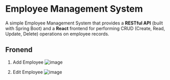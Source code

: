 # Employee Management System

A simple Employee Management System that provides a **RESTful API** (built with Spring Boot) and a **React** frontend for performing CRUD (Create, Read, Update, Delete) operations on employee records.

## Fronend
1. Add Employee
![image](https://github.com/user-attachments/assets/faa4373e-24da-4555-b53f-c47178e4e4b8)

2. Edit Employee
![image](https://github.com/user-attachments/assets/96cd0f34-d3de-4fd1-946b-2553102837ac)

